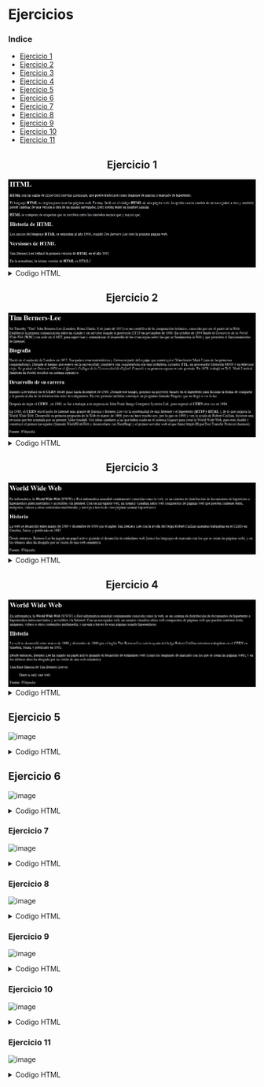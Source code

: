# Ejercicios

### Indice
- [Ejercicio 1](#ejercicio-1)
- [Ejercicio 2](#ejercicio-2)
- [Ejercicio 3](#ejercicio-3)
- [Ejercicio 4](#ejercicio-4)
- [Ejercicio 5](#ejercicio-5)
- [Ejercicio 6](#ejercicio-6)
- [Ejercicio 7](#ejercicio-7)
- [Ejercicio 8](#ejercicio-8)
- [Ejercicio 9](#ejercicio-9)
- [Ejercicio 10](#ejercicio-10)
- [Ejercicio 11](#ejercicio-11)

<div align="center">

  ## Ejercicio 1

  <img src="../Imagenes/1.png"/>
</div>

<details><summary>Codigo HTML</summary>

```html
<!DOCTYPE html>
<html>
<head>
  <title>El título de la página</title>
</head>
<body>
  <h1>HTML</h1>
  <p><strong>HTML</strong> son las siglas de <em>HyperText Markup Language</em>, que puede traducirse como lenguaje de marcas o marcado de hipertexto.</p>

  <p>El lenguaje <strong>HTML</strong> se emplea para crear las páginas web. Es muy fácil ver el código <strong>HTML</strong> de una página web, la opción exacta cambia de un navegador a otro y también puede cambiar de una versión a otra de un mismo navegador, pero suelen tener un nombre similar.</p>

  <p><strong>HTML</strong> se compone de etiquetas que se escriben entre los símbolos menor que y mayor que.</p>

  <h2>Historia de HTML</h2>

  <p>Los inicios del lenguaje <strong>HTML</strong> se remontan al año 1990, cuando <em>Tim Berners-Lee</em> creó la primera página web.</p>

  <h2>Versiones de HTML</h2>
  
  <p>Tim Berners-Lee definió la primera versión de <strong>HTML</strong> en el año 1991</p>

  <p>En la actualidad, la última versión de <strong> HTML</strong> es HTML5</p>

</body>
</html>
```

</details>

<div align="center">

  ## Ejercicio 2

  <img src="../Imagenes/2.png"/>
</div>


<details><summary>Codigo HTML</summary>

```html
<!DOCTYPE html>
<html lang="en">
<head>
  <meta charset="UTF-8">
  <meta http-equiv="X-UA-Compatible" content="IE=edge">
  <meta name="viewport" content="width=device-width, initial-scale=1.0">
  <title>Tim Berners-Lee.</title>
</head>
<body>
  <h1>Tim Berners-Lee</h1>
  
  <p>Sir Timothy "Tim" John Berners-Lee (Londres, Reino Unido, 8 de junio de 1955) es un científico de la computación británico, conocido por ser el padre de la Web. Estableció la primera comunicación entre un cliente y un servidor usando el protocolo HTTP en noviembre de 1989. En octubre de 1994 fundó el <em>Consorcio de la World Wide Web</em> (<strong>W3C</strong>) con sede en el MIT, para supervisar y estandarizar el desarrollo de las tecnologías sobre las que se fundamenta la Web y que permiten el funcionamiento de Internet.</p>

  <h2>Biografía</h2> 

  <p> Nació en el sudoeste de Londres en 1955. Sus padres eran matemáticos y formaron parte del equipo que construyó el Manchester Mark I (una de las primeras computadoras). Durante el tiempo que estuvo en la universidad, construyó una computadora con una soldadora, circuitos <strong>TTL</strong>, un procesador Motorola 68000 y un televisor viejo. Se graduó en física en 1976 en el <em>Queen's College de la Universidad de Oxford</em>. Conoció a su primera esposa en este periodo. En 1978, trabajó en D.G. Nash Limited (también en Poole) escribió un sistema operativo.</p>

  <h2>Desarrollo de su carrera</h2>
  
  <p>Barners-Lee trabajó en el <strong> CERN</strong> desde junio hasta diciembre de 1980. Durante ese tiempo, propuso un proyecto basado en el hipertexto para facilitar la forma de compartir y la puesta al día de la información entre investigadores. En este periodo también construyó un programa llamado Enquire que no llegó a ver la luz.</p>

  <p> Después de dejar el <strong>CERN</strong> , en 1980, se fue a trabajar a la empresa de John Poole Image Computer Systems Ltd., pero regresó al <strong>CERN</strong> otra vez en 1984.</p>

  <p>En 1989, el <strong>CERN</strong> era el nodo de Internet más grande de Europa y Berners-Lee vio la oportunidad de unir Internet y el hipertexto (<strong>HTTP y HTML</strong> ), de lo que surgiría la World Wide Web. Desarrolló su primera propuesta de la Web en marzo de 1989, pero no tuvo mucho eco, por lo que en 1990 y con la ayuda de Robert Cailliau, hicieron una revisión que fue aceptada por su gerente, Mike Sendall. Usó ideas similares a las que había usado en el sistema Enquire para crear la World Wide Web, para esto diseñó y construyó el primer navegador (llamado WorldWideWeb y desarrollado con NextStep) y el primer servidor web al que llamó httpd (HyperText Transfer Protocol daemon).</p>

  <p>Fuente: <em>Wikipedia</em> </p>
</body>
</html>
```

</details>

<div align="center">

  ## Ejercicio 3

  <img src="../Imagenes/3.png"/>
</div>

<details><summary>Codigo HTML</summary>

```html
<!DOCTYPE html>
<html lang=es>
<head>
    <title>World Wide Web</title>
</head>
<body>
  <h1>World Wide Web</h1>

  <p>En informática, la <strong><em>World Wide Web</em></strong> (WWW) o Red informática mundial comúnmente conocida como la web, es un sistema de distribución de documentos de hipertexto o hipermedios interconectados y accesibles vía Internet. Con un navegador web, un usuario visualiza sitios web compuestos de páginas web que pueden contener texto, imágenes, vídeos u otros contenidos multimedia, y navega a través de esas páginas usando hiperenlaces.<p>

  <h2>Historia</h2>

  <p>La web se desarrolló entre marzo de 1989 y diciembre de 1990 por el inglés Tim Berners-Lee con la ayuda del belga Robert Cailliau mientras trabajaban en el CERN en Ginebra, Suiza, y publicado en 1992.</p>

  <p>Desde entonces, Berners-Lee ha jugado un papel activo guiando el desarrollo de estándares web (como los lenguajes de marcado con los que se crean las páginas web), y en los últimos años ha abogado por su visión de una web semántica.</p>

  <p>Fuente: <em>Wikipedia</em></p>
</body>
</html>
```

</details>


<div align="center">

  ## Ejercicio 4

  <img src="../Imagenes/4.png"/>
</div>

<details><summary>Codigo HTML</summary>

```html
<!DOCTYPE html>
<html lang="es">
<head>
  <title>World Wide Web</title>
  <meta charset="UTF-8">
</head>
<body>
  <h1>World Wide Web</h1>

  <p>En informática, la <strong><em>World Wide Web</em></strong> (WWW) o Red informática mundial comúnmente conocida como la web, es un sistema de distribución de documentos de hipertexto o hipermedios interconectados y accesibles vía Internet. Con un navegador web, un usuario visualiza sitios web compuestos de páginas web que pueden contener texto, imágenes, vídeos u otros contenidos multimedia, y navega a través de esas páginas usando hiperenlaces.</p>

  <h2>Historia</h2>

  <p>La web se desarrolló entre marzo de 1989 y diciembre de 1990 por el inglés Tim Berners-Lee con la ayuda del belga Robert Cailliau mientras trabajaban en el CERN en Ginebra, Suiza, y publicado en 1992.</p>

  <p>Desde entonces, Berners-Lee ha jugado un papel activo guiando el desarrollo de estándares web (como los lenguajes de marcado con los que se crean las páginas web), y en los últimos años ha abogado por su visión de una web semántica.</p>

  <p>Una frase famosa de Tim Berners-Lee es:</p>

  <blockquote>
    <p lang="en">There is only one web.</p>
  </blockquote>

  <p>Fuente: <em>Wikipedia</em></p>
</body>
</html>
```

</details>

## Ejercicio 5

![image](https://user-images.githubusercontent.com/55964635/221426501-760c6254-86a6-4f1d-b7ea-f62b28039cda.png)

<details><summary>Codigo HTML</summary>

```html
<!DOCTYPE html>
<html lang="es">
<head>
  <meta charset="UTF-8">
  <meta http-equiv="X-UA-Compatible" content="IE=edge">
  <meta name="viewport" content="width=device-width, initial-scale=1.0">
  <title>Curriculum Vitae de Bruce Wayne</title>
</head>
<body>

  <h1>Curriculum Vitae de Bruce Wayne</h1>

  <h2>Datos personales</h2>
  <ul>
    <li>Nombre completo: <strong>Bruce Wayne</strong> </li>
    <li>Fecha de nacimiento: <strong>1/5/1939</strong></li>
    <li>Lugar de nacimiento: <strong>Gotham City</strong> </li>
  </ul>

  <h2>Formación académica</h2>
  <ul>
    <li>1956-1961:<strong>Universidad del Espantapájaros</strong></li>
    <li>1952-1956:<strong>Instituto de Dos Caras</strong></li>
    <li>1944-1952:<strong>Escuela Primaria del Joker</strong></li>
  </ul> 

  <h2>Experiencia laboral</h2>
  <ul>
    <li>1975-1985:<strong>En el paro</strong></li>
    <li>1965-1975:<strong>Cazavillanos y demás chusma</strong></li>
    <li>1962-1965:<strong>Aprendiz de superhéroe</strong></li>
  </ul>
</body>
</html>
```

</details>


## Ejercicio 6

![image](https://user-images.githubusercontent.com/55964635/221426599-492ab14e-f10d-4b9b-84d9-aad6e34c122a.png)

<details><summary>Codigo HTML</summary>

```html
<!DOCTYPE html>
<html lang="en">
<head>
  <meta charset="UTF-8">
  <meta http-equiv="X-UA-Compatible" content="IE=edge">
  <meta name="viewport" content="width=device-width, initial-scale=1.0">
  <title>Los tres pilares de la Web</title>
</head>
<body>
  <h1>Los tres pilares de la Web</h1>
  <p><a href="http://es.wikipedia.org/wiki/Tim_Berners-Lee">Tim Berners-Lee</a> es considerado el padre de la Web porque desarrolló los tres elementos básicos para el funcionamiento de la <a href="http://es.wikipedia.org/wiki/World_Wide_Web">Web</a> :</p>
  <ul>
    <li><a href="#HTML">HTML</a></li>
    <li><a href="#HTTP">HTTP</a></li>
    <li><a href="#URL">URL</a></li>
  </ul>
  
  <h2 id="HTML">HTML</h2>
  <p>HTML, siglas de <strong>HyperText Markup Language</strong>, hace referencia al lenguaje de marcado para la elaboración de páginas web. Es un estándar que sirve de referencia para la elaboración de páginas web en sus diferentes versiones, define una estructura básica y un código (denominado código HTML) para la definición de contenido de una página web, como texto, imágenes, entre otros. Es un estándar a cargo de la W3C, organización dedicada a la estandarización de casi todas las tecnologías ligadas a la web, sobre todo en lo referente a su escritura e interpretación. Es el lenguaje con el que se definen las páginas web.</p>
  
  <p> Fuente: <a href="http://es.wikipedia.org/wiki/HTML">HTML</a> , Wikipedia</p>
  
  <h2 id="HTTP">HTTP</h2> 
  
  <p>Hypertext Transfer Protocol o HTTP (en español protocolo de transferencia de hipertexto) es el protocolo usado en cada transacción de la World Wide Web. HTTP fue desarrollado por el World Wide Web Consortium y la Internet Engineering Task Force, colaboración que culminó en 1999 con la publicación de una serie de RFC, el más importante de ellos es el RFC 2616 que especifica la versión 1.1.</p>
  
  <p> Fuente: <a href="http://es.wikipedia.org/wiki/Hypertext_Transfer_Protocol">HTTP</a> , Wikipedia</p>
  
  <h2 id="URL">URL</h2>
  
  <p>Un localizador de recursos uniforme o URL —siglas en inglés de <em>Uniform Resource Locator</em> — es un identificador de recursos uniforme (URI) cuyos recursos referidos pueden cambiar, esto es, la dirección puede apuntar a recursos variables en el tiempo. Están formados por una secuencia de caracteres, de acuerdo a un formato modélico y estándar, que designa recursos en una red, como Internet.</p> 
  
  <p>Fuente: <a href="http://es.wikipedia.org/wiki/Localizador_de_recursos_uniforme">URL</a> , Wikipedia</p> 
</body>
</html>
```

</details>


### Ejercicio 7

![image](https://user-images.githubusercontent.com/55964635/221444185-e9bc7370-b88e-4ec5-a032-e0cdc8ee06f9.png)

<details><summary>Codigo HTML</summary>

```html
<!DOCTYPE html>
<html lang="en">
<head>
    <meta charset="UTF-8">
    <meta http-equiv="X-UA-Compatible" content="IE=edge">
    <meta name="viewport" content="width=device-width, initial-scale=1.0">
    <title>Document</title>
</head>
<body>
  <h1>Internet</h1>

  <h2>Contenido</h2>
  <ol>
    <li>Principales Protocolos</li>
    <li>Formas de conectarse</li>
  </ol>

  <h2>1.Principales Protocolos</h2>
  <ul>
    <li>Transmision de ficheros:</li>
    <ul><li>FTP</li></ul>
    <li>Correo Electronico:</li>
    <ul>
      <li>IMAP</li>
      <li>POP</li>
      <li>SMTP</li>
    </ul>
  </ul>
  
  <h2>2.Formas de Conectarse</h2>
  <dl>
    <dt>Red Telefonica Conmutada</dt>
    <dd>La linea telefonica de toda la vida. Para poder acceder a Internet es necesario un modem</dd>

    <dt>Red Digital de Servicios Integrados</dt>
    <dd>Una linea telefonica especial. Para acceder a Internet es necesario un modem RDSI</dd>

    <dt>Linea de Abogado Digital Asimetrica</dt>
    <dd>Se basa en la conversion de una Linea RTC en una linea de alta velocidad. Para acceder a internet</dd>

    <dt>Fibra Optica</dt>
    <dd>Una linea de fibra optica. Normalmente la fibra optica no llega hasta el usuario final</dd>
  </dl>
</body>
</html>
```

</details>

### Ejercicio 8

![image](https://user-images.githubusercontent.com/55964635/221444621-cffe4062-cd62-4c31-93a4-5b972558eb50.png)

<details><summary>Codigo HTML</summary>

```html
<!DOCTYPE html>
<html lang="en">
<head>
  <meta charset="UTF-8">
  <meta http-equiv="X-UA-Compatible" content="IE=edge">
  <meta name="viewport" content="width=device-width, initial-scale=1.0">
  <title>Formulario de registro - Mi web</title>
</head>
<body>
  <h1>Formulario de Registro</h1>
  <form action="" method="get">
    <p>Nombre: <input type="text" maxlength="50" name="nombre"> </p>
    <p>Apellidos: <input type="text" maxlength="50" name="apellidos"></p>

    <p>Sexo :<label for="hombre"><input type="radio" value="Hombre" name="hombre-mujer" id="hombre"> Hombre </label>
    <label for="mujer"><input type="radio" value="Mujer" name="hombre-mujer" id="mujer"> Mujer</label></p>

    <p>Correo: <input type="email" maxlength="50" name="correo"></p>
    <p><input type="checkbox" name="info" checked="checked"> Deseo recibir informacion sobre novedades y ofertas</p>
    <p><input type="checkbox" name="condiciones"> Declaro haber leido y aceptar las condiciones generadas del programa y la normativa sobre proteccion de datos</p>
    <p><input type="submit" value="Enviar"></p>
  </form>
</body>
</html>
```

</details>

### Ejercicio 9

![image](https://user-images.githubusercontent.com/55964635/221447056-9482484e-38a9-455c-9481-5af611f70318.png)

<details><summary>Codigo HTML</summary>

```html
<!DOCTYPE html>
<html lang="en">
<head>
  <meta charset="UTF-8">
  <meta http-equiv="X-UA-Compatible" content="IE=edge">
  <meta name="viewport" content="width=device-width, initial-scale=1.0">
  <title>Formulario de registro - Mi web</title>
</head>
<body>
  <h1>Formulario de Registro</h1>
  <form action="" method="get">
    <p>
      <label for="nombre">Nombre:</label>  
      <input type="text" maxlength="50" name="nombre" id="nombre"> 
    </p>

    <p>
      <label for="apellidos">Apellidos:</label> 
      <input type="text" maxlength="50" name="apellidos" id="apellidos">
    </p>

    <p>Sexo:
      <label for="hombre"><input type="radio" value="Hombre" name="hombre-mujer" id="hombre"> Hombre </label>
      <label for="mujer"><input type="radio" value="Mujer" name="hombre-mujer" id="mujer"> Mujer</label>
    </p>

    <p><label for="correo">Correo:</label> <input type="email" maxlength="50" name="correo" id="correo"></p>

    <p>
      <label for="poblacion">Población</label>  
      <select name="poblacion" id="poblacion"> 
        <option>Alicante</option>
        <option>Madrid</option>
        <option>Sevilla</option>
        <option>Valencia</option>
      </select>
    </p>

    <p>
      <label for="descripcion">Descripcion:</label>  
      <textarea name="descripcion" id="descripcion" cols="60" rows="6"></textarea>
    </p>

    <p>
      <input type="checkbox" name="info" checked="checked" id="info">
      <label for="info">Deseo recibir informacion sobre novedades y ofertas</label> 
    </p>

    <p>
      <input type="checkbox" name="condiciones" id="condiciones">
      <label for="condiciones">Declaro haber leido y aceptar las condiciones generadas del programa y la normativa sobre proteccion de datos</label> 
    </p>

    <p><input type="submit"  value="Enviar"></p>
  </form>
</body>
</html>
```

</details>

### Ejercicio 10

![image](https://user-images.githubusercontent.com/55964635/221479719-2d865de3-f398-4a24-b606-fd5726c7cb49.png)

<details><summary>Codigo HTML</summary>

```html
<!DOCTYPE html>
<html>
<head>
  <title>Desempleo</title>
  <style>
    table, tr, th, td {
      border: 1px solid black;
    }
  </style>
</head>
<body>

  <h1>El desempleo en España</h1>

  <p>
    La siguiente tabla muestra la evolución del desempleo en España, comparado con la media de los 27 países de la Unión Europea, Grecia, que compite con España en ser el primero en esta vergonzosa competición y Estados Unidos y Japón, dos de las primeras economías mundiales.
  </p>

  <table>
    <tr>
      <th>País</th>
      <th>2000</th>
      <th>2001</th>
      <th>2002</th>
      <th>2003</th>
      <th>2004</th>
      <th>2005</th>
      <th>2006</th>
      <th>2007</th>
      <th>2008</th>
      <th>2009</th>
      <th>2010</th>
      <th>2011</th>
      <th>2012</th>
      <th>2013</th>
    </tr>

    <tr>
      <td>UE (27 países)</td>
      <td>8.9</td>
      <td>8.7</td>
      <td>9</td>
      <td>9.1</td>
      <td>9.3</td>
      <td>9</td>
      <td>8.2</td>
      <td>7.2</td>
      <td>7</td>
      <td>9</td>
      <td>9.6</td>
      <td>9.6</td>
      <td>10.4</td>
      <td>10.8</td>
    </tr>

    <tr>
      <td><strong>España</strong></td>
      <td><strong>11.9</strong></td>
      <td><strong>10.6</strong></td>
      <td><strong>11.5</strong></td>
      <td><strong>11.5</strong></td>
      <td><strong>11</strong></td>
      <td><strong>9.2</strong></td>
      <td><strong>8.5</strong></td>
      <td><strong>8.2</strong></td>
      <td><strong>11.3</strong></td>
      <td><strong>17.9</strong></td>
      <td><strong>19.9</strong></td>
      <td><strong>21.4</strong></td>
      <td><strong>24.8</strong></td>
      <td><strong>26.1</strong></td>
    </tr>

    <tr>
      <td>Grecia</td>
      <td>11.2</td>
      <td>10.7</td>
      <td>10.3</td>
      <td>9.7</td>
      <td>10.6</td>
      <td>10</td>
      <td>9</td>
      <td>8.4</td>
      <td>7.8</td>
      <td>9.6</td>
      <td>12.7</td>
      <td>17.9</td>
      <td>24.5</td>
      <td>27.5</td>
    </tr>

    <tr>
      <td>Estados Unidos</td>
      <td>4</td>
      <td>4.8</td>
      <td>5.8</td>
      <td>6</td>
      <td>5.5</td>
      <td>5.1</td>
      <td>4.6</td>
      <td>4.6</td>
      <td>5.8</td>
      <td>9.3</td>
      <td>9.6</td>
      <td>8.9</td>
      <td>8.1</td>
      <td>7.4</td>
    </tr>

    <tr>
      <td>Japón</td>
      <td>4.7</td>
      <td>5</td>
      <td>5.4</td>
      <td>5.3</td>
      <td>4.7</td>
      <td>4.4</td>
      <td>4.1</td>
      <td>3.9</td>
      <td>4</td>
      <td>5.1</td>
      <td>5.1</td>
      <td>4.6</td>
      <td>4.3</td>
      <td>4</td>
    </tr>

  </table>

  <p>
    Fuente: <a href="http://epp.eurostat.ec.europa.eu/tgm/table.do?tab=table&init=1&language=en&pcode=tsdec450&plugin=1">Índice de desempleo anual</a>, Eurostat
  </p>

</body>
</html>
```

</details>

### Ejercicio 11

![image](https://user-images.githubusercontent.com/55964635/221485774-b1749aca-5952-4914-92a0-cf9fcba0b271.png)

<details><summary>Codigo HTML</summary>

<!DOCTYPE html>
<html>
<head>
  <title>Tabla compleja</title>
  <style>
    table, tr, th, td {
      border: 1px solid black;
    }
  </style>
</head>
  <body>
    <table>
      <tr>
        <td><strong>Categoría</strong></td>
        <td><strong>Etiquetas</strong></td>
      </tr>

      <tr>
        <th rowspan="5"><strong>Formulario</strong></th>
        <td>form</td>
        <tr><td>button</td></tr>
        <tr><td>input</td></tr>
        <tr><td>select</td></tr>
        <tr><td>textarea</td></tr>
      </tr>
      <tr>
        <th rowspan="5"><strong>Tabla</strong></th>
        <td>table</td>
        <tr><td>tr</td></tr>
        <tr><td>th</td></tr>
        <tr><td>td</td></tr>
        <tr><td>caption</td></tr>
      </tr>
  
      <tr>
        <th rowspan="6"><strong>Texto</strong></th>
        <td>b</td>
        <tr><td>em</td></tr>
        <tr><td>i</td></tr>
        <tr><td>strong</td></tr>
        <tr><td>sub</td></tr>
        <tr><td>sup</td></tr>
      </tr>
  </table>
</body>
</html>

</details>
